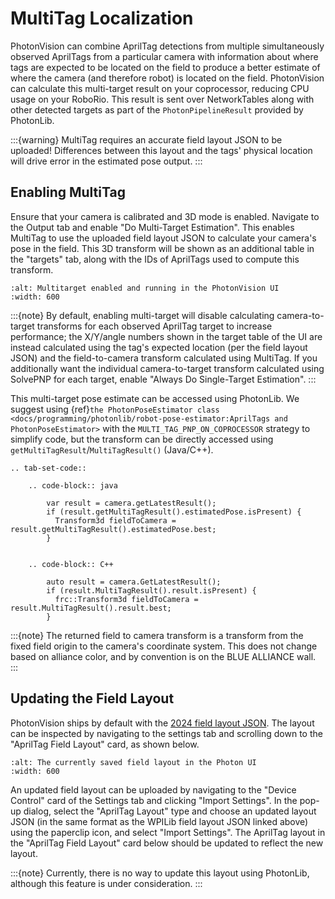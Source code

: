 # MultiTag Localization

PhotonVision can combine AprilTag detections from multiple simultaneously observed AprilTags from a particular camera with information about where tags are expected to be located on the field to produce a better estimate of where the camera (and therefore robot) is located on the field. PhotonVision can calculate this multi-target result on your coprocessor, reducing CPU usage on your RoboRio. This result is sent over NetworkTables along with other detected targets as part of the `PhotonPipelineResult` provided by PhotonLib.

:::{warning}
MultiTag requires an accurate field layout JSON to be uploaded! Differences between this layout and the tags' physical location will drive error in the estimated pose output.
:::

## Enabling MultiTag

Ensure that your camera is calibrated and 3D mode is enabled. Navigate to the Output tab and enable "Do Multi-Target Estimation". This enables MultiTag to use the uploaded field layout JSON to calculate your camera's pose in the field. This 3D transform will be shown as an additional table in the "targets" tab, along with the IDs of AprilTags used to compute this transform.

```{image} images/multitag-ui.png
:alt: Multitarget enabled and running in the PhotonVision UI
:width: 600
```

:::{note}
By default, enabling multi-target will disable calculating camera-to-target transforms for each observed AprilTag target to increase performance; the X/Y/angle numbers shown in the target table of the UI are instead calculated using the tag's expected location (per the field layout JSON) and the field-to-camera transform calculated using MultiTag. If you additionally want the individual camera-to-target transform calculated using SolvePNP for each target, enable "Always Do Single-Target Estimation".
:::

This multi-target pose estimate can be accessed using PhotonLib. We suggest using {ref}`the PhotonPoseEstimator class <docs/programming/photonlib/robot-pose-estimator:AprilTags and PhotonPoseEstimator>` with the `MULTI_TAG_PNP_ON_COPROCESSOR` strategy to simplify code, but the transform can be directly accessed using `getMultiTagResult`/`MultiTagResult()` (Java/C++).

```{eval-rst}
.. tab-set-code::

    .. code-block:: java

        var result = camera.getLatestResult();
        if (result.getMultiTagResult().estimatedPose.isPresent) {
          Transform3d fieldToCamera = result.getMultiTagResult().estimatedPose.best;
        }


    .. code-block:: C++

        auto result = camera.GetLatestResult();
        if (result.MultiTagResult().result.isPresent) {
          frc::Transform3d fieldToCamera = result.MultiTagResult().result.best;
        }
```

:::{note}
The returned field to camera transform is a transform from the fixed field origin to the camera's coordinate system. This does not change based on alliance color, and by convention is on the BLUE ALLIANCE wall.
:::

## Updating the Field Layout

PhotonVision ships by default with the [2024 field layout JSON](https://github.com/wpilibsuite/allwpilib/blob/main/apriltag/src/main/native/resources/edu/wpi/first/apriltag/2024-crescendo.json). The layout can be inspected by navigating to the settings tab and scrolling down to the "AprilTag Field Layout" card, as shown below.

```{image} images/field-layout.png
:alt: The currently saved field layout in the Photon UI
:width: 600
```

An updated field layout can be uploaded by navigating to the "Device Control" card of the Settings tab and clicking "Import Settings". In the pop-up dialog, select the "AprilTag Layout" type and choose an updated layout JSON (in the same format as the WPILib field layout JSON linked above) using the paperclip icon, and select "Import Settings". The AprilTag layout in the "AprilTag Field Layout" card below should be updated to reflect the new layout.

:::{note}
Currently, there is no way to update this layout using PhotonLib, although this feature is under consideration.
:::
